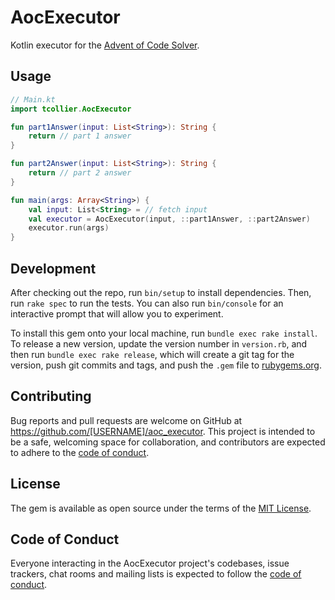 # AocExecutor

Kotlin executor for the [Advent of Code Solver](https://github.com/tcollier/aoc_solver).

## Usage

```kotlin
// Main.kt
import tcollier.AocExecutor

fun part1Answer(input: List<String>): String {
    return // part 1 answer
}

fun part2Answer(input: List<String>): String {
    return // part 2 answer
}

fun main(args: Array<String>) {
    val input: List<String> = // fetch input
    val executor = AocExecutor(input, ::part1Answer, ::part2Answer)
    executor.run(args)
}
```

## Development

After checking out the repo, run `bin/setup` to install dependencies. Then, run `rake spec` to run the tests. You can also run `bin/console` for an interactive prompt that will allow you to experiment.

To install this gem onto your local machine, run `bundle exec rake install`. To release a new version, update the version number in `version.rb`, and then run `bundle exec rake release`, which will create a git tag for the version, push git commits and tags, and push the `.gem` file to [rubygems.org](https://rubygems.org).

## Contributing

Bug reports and pull requests are welcome on GitHub at https://github.com/[USERNAME]/aoc_executor. This project is intended to be a safe, welcoming space for collaboration, and contributors are expected to adhere to the [code of conduct](https://github.com/[USERNAME]/aoc_executor/blob/master/CODE_OF_CONDUCT.md).

## License

The gem is available as open source under the terms of the [MIT License](https://opensource.org/licenses/MIT).

## Code of Conduct

Everyone interacting in the AocExecutor project's codebases, issue trackers, chat rooms and mailing lists is expected to follow the [code of conduct](https://github.com/[USERNAME]/aoc_executor/blob/master/CODE_OF_CONDUCT.md).
